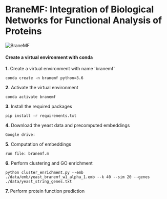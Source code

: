 # BraneMF: Integration of Biological Networks for Functional Analysis of Proteins
![BraneMF](https://user-images.githubusercontent.com/47250394/144092544-0ca33e5a-0d08-4a7a-833b-5edca24a7a61.png)

#### Create a virtual environment with conda

**1.** Create a virtual environment with name 'branemf'
```
conda create -n branemf python=3.6
```

**2.** Activate the virtual environment
```
conda activate branemf
```

**3.** Install the required packages
```
pip install -r requirements.txt
```

**4.** Download the yeast data and precomputed embeddings

```
Google drive: 
```
**5.** Computation of embeddings

```
run file: branemf.m 
```

**6.** Perform clustering and GO enrichment

```
python cluster_enrichment.py --emb ./data/emb/yeast_branemf_w1_alpha_1.emb --k 40 --sim 20 --genes ./data/yeast_string_genes.txt
```

**7.** Perform protein function prediction
